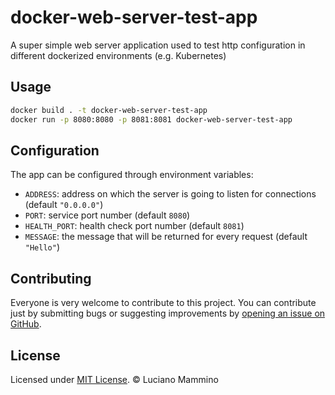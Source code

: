 # docker-web-server-test-app

A super simple web server application used to test http configuration in different dockerized environments (e.g. Kubernetes)

## Usage

```bash
docker build . -t docker-web-server-test-app
docker run -p 8080:8080 -p 8081:8081 docker-web-server-test-app
```

## Configuration

The app can be configured through environment variables:

 - `ADDRESS`: address on which the server is going to listen for connections (default `"0.0.0.0"`)
 - `PORT`: service port number (default `8080`)
 - `HEALTH_PORT`: health check port number (default `8081`)
 - `MESSAGE`: the message that will be returned for every request (default `"Hello"`)

 ## Contributing

Everyone is very welcome to contribute to this project.
You can contribute just by submitting bugs or suggesting improvements by
[opening an issue on GitHub](https://github.com/lmammino/docker-web-server-test-app/issues).


## License

Licensed under [MIT License](LICENSE). © Luciano Mammino
